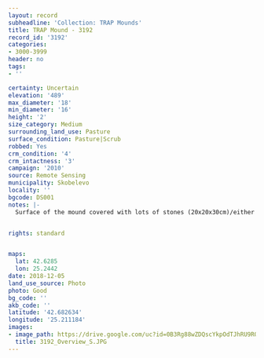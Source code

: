```yaml
---
layout: record
subheadline: 'Collection: TRAP Mounds'
title: TRAP Mound - 3192
record_id: '3192'
categories:
- 3000-3999
header: no
tags:
- ''

certainty: Uncertain
elevation: '489'
max_diameter: '18'
min_diameter: '16'
height: '2'
size_category: Medium
surrounding_land_use: Pasture
surface_condition: Pasture|Scrub
robbed: Yes
crm_condition: '4'
crm_intactness: '3'
campaign: '2010'
source: Remote Sensing
municipality: Skobelevo
locality: ''
bgcode: DS001
notes: |-
  Surface of the mound covered with lots of stones (20x20x30cm)/either from the surrounding pasture or from the mound.


rights: standard


maps:
  lat: 42.6285
  lon: 25.2442
date: 2018-12-05
land_use_source: Photo
photo: Good
bg_code: ''
akb_code: ''
latitude: '42.682634'
longitude: '25.211184'
images:
- image_path: https://drive.google.com/uc?id=0B3Rg88wZDQscYkpOdTJhRU9RQ0U
  title: 3192_Overview_S.JPG
---
```

